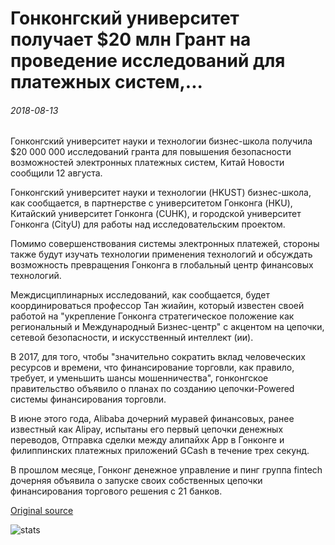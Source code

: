 # Гонконгский университет получает $20 млн Грант на проведение исследований для платежных систем,...

###### 2018-08-13

Гонконгский университет науки и технологии бизнес-школа получила $20 000 000 исследований гранта для повышения безопасности возможностей электронных платежных систем, Китай Новости сообщили 12 августа.

Гонконгский университет науки и технологии (HKUST) бизнес-школа, как сообщается, в партнерстве с университетом Гонконга (HKU), Китайский университет Гонконга (CUHK), и городской университет Гонконга (CityU) для работы над исследовательским проектом.

Помимо совершенствования системы электронных платежей, стороны также будут изучать технологии применения технологий и обсуждать возможность превращения Гонконга в глобальный центр финансовых технологий.

Междисциплинарных исследований, как сообщается, будет координироваться профессор Тан жиайин, который известен своей работой на "укрепление Гонконга стратегическое положение как региональный и Международный Бизнес-центр" с акцентом на цепочки, сетевой безопасности, и искусственный интеллект (ии).

В 2017, для того, чтобы "значительно сократить вклад человеческих ресурсов и времени, что финансирование торговли, как правило, требует, и уменьшить шансы мошенничества", гонконгское правительство объявило о планах по созданию цепочки-Powered системы финансирования торговли.

В июне этого года, Alibaba дочерний муравей финансовых, ранее известный как Alipay, испытаны его первый цепочки денежных переводов, Отправка сделки между алипайхк App в Гонконге и филиппинских платежных приложений GCash в течение трех секунд.

В прошлом месяце, Гонконг денежное управление и пинг группа fintech дочерняя объявила о запуске своих собственных цепочки финансирования торгового решения с 21 банков.

[Original source](https://cointelegraph.com/news/hong-kong-university-receives-20-mln-research-grant-for-payment-systems-blockchain)

![stats](https://c.statcounter.com/11760860/0/a89fa40b/1/ "stats")